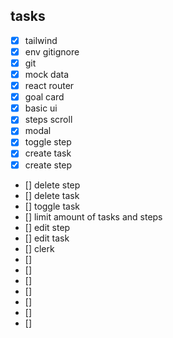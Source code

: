 ## tasks

- [x] tailwind
- [x] env gitignore
- [x] git
- [x] mock data
- [x] react router
- [x] goal card
- [x] basic ui
- [x] steps scroll
- [x] modal
- [x] toggle step
- [x] create task
- [x] create step
- [] delete step
- [] delete task
- [] toggle task
- [] limit amount of tasks and steps
- [] edit step
- [] edit task
- [] clerk
- []
- []
- []
- []
- []
- []
- []
